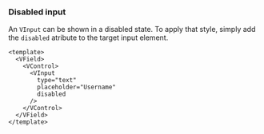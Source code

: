 ### Disabled input

An `VInput` can be shown in a disabled state. To apply that style,
simply add the `disabled` atribute to the target input element.

<!--code-->

```vue
<template>
  <VField>
    <VControl>
      <VInput
        type="text"
        placeholder="Username"
        disabled
      />
    </VControl>
  </VField>
</template>
```

<!--/code-->

<!--example-->

<VField>
  <VControl>
    <VInput
      type="text"
      placeholder="Username"
      disabled
    />
  </VControl>
</VField>

<!--/example-->

